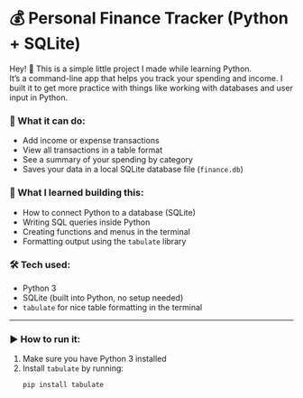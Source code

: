 # 💰 Personal Finance Tracker (Python + SQLite)

Hey! 👋 This is a simple little project I made while learning Python.  
It’s a command-line app that helps you track your spending and income. I built it to get more practice with things like working with databases and user input in Python.

### 🔧 What it can do:
- Add income or expense transactions
- View all transactions in a table format
- See a summary of your spending by category
- Saves your data in a local SQLite database file (`finance.db`)

### 🧠 What I learned building this:
- How to connect Python to a database (SQLite)
- Writing SQL queries inside Python
- Creating functions and menus in the terminal
- Formatting output using the `tabulate` library

### 🛠️ Tech used:
- Python 3
- SQLite (built into Python, no setup needed)
- `tabulate` for nice table formatting in the terminal

---

### ▶️ How to run it:

1. Make sure you have Python 3 installed  
2. Install `tabulate` by running:  
   ```bash
   pip install tabulate
